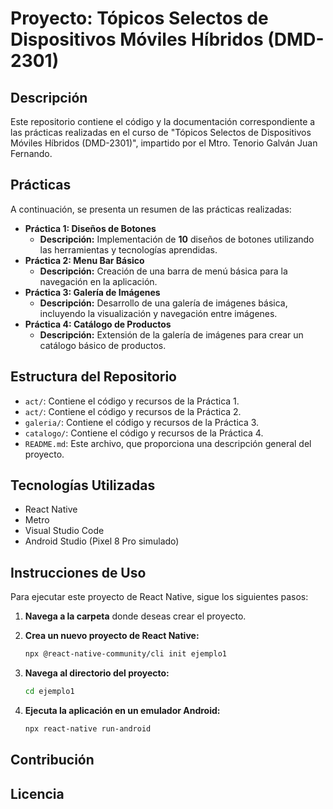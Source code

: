 # Proyecto: Tópicos Selectos de Dispositivos Móviles Híbridos (DMD-2301)

## Descripción

Este repositorio contiene el código y la documentación correspondiente a las prácticas realizadas en el curso de "Tópicos Selectos de Dispositivos Móviles Híbridos (DMD-2301)", impartido por el Mtro. Tenorio Galván Juan Fernando.

## Prácticas

A continuación, se presenta un resumen de las prácticas realizadas:

*   **Práctica 1: Diseños de Botones**
    *   **Descripción:** Implementación de **10** diseños de botones utilizando las herramientas y tecnologías aprendidas.
*   **Práctica 2: Menu Bar Básico**
    *   **Descripción:** Creación de una barra de menú básica para la navegación en la aplicación.
*   **Práctica 3: Galería de Imágenes**
    *   **Descripción:** Desarrollo de una galería de imágenes básica, incluyendo la visualización y navegación entre imágenes.
*   **Práctica 4: Catálogo de Productos**
    *   **Descripción:** Extensión de la galería de imágenes para crear un catálogo básico de productos.

## Estructura del Repositorio

*   `act/`: Contiene el código y recursos de la Práctica 1.
*   `act/`: Contiene el código y recursos de la Práctica 2.
*   `galeria/`: Contiene el código y recursos de la Práctica 3.
*   `catalogo/`: Contiene el código y recursos de la Práctica 4.
*   `README.md`: Este archivo, que proporciona una descripción general del proyecto.

## Tecnologías Utilizadas

*   React Native
*   Metro
*   Visual Studio Code
*   Android Studio (Pixel 8 Pro simulado)

## Instrucciones de Uso

Para ejecutar este proyecto de React Native, sigue los siguientes pasos:

1.  **Navega a la carpeta** donde deseas crear el proyecto.
2.  **Crea un nuevo proyecto de React Native:**

    ```bash
    npx @react-native-community/cli init ejemplo1
    ```

3.  **Navega al directorio del proyecto:**

    ```bash
    cd ejemplo1
    ```

4.  **Ejecuta la aplicación en un emulador Android:**

    ```bash
    npx react-native run-android
    ```

## Contribución


## Licencia






